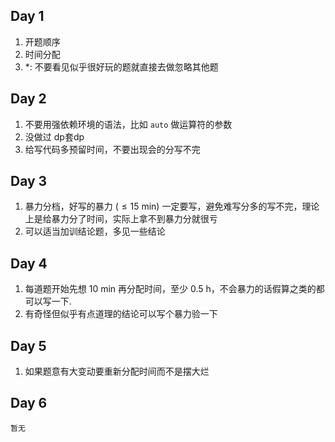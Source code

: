 ## Day 1
1. 开题顺序
2. 时间分配
3. *: 不要看见似乎很好玩的题就直接去做忽略其他题

## Day 2
1. 不要用强依赖环境的语法，比如 `auto` 做运算符的参数
2. 没做过 dp套dp
3. 给写代码多预留时间，不要出现会的分写不完

## Day 3
1. 暴力分档，好写的暴力 ($\le 15$ min) 一定要写，避免难写分多的写不完，理论上是给暴力分了时间，实际上拿不到暴力分就很亏
2. 可以适当加训结论题，多见一些结论

## Day 4
1. 每道题开始先想 $10$ min 再分配时间，至少 $0.5$ h，不会暴力的话假算之类的都可以写一下.
2. 有奇怪但似乎有点道理的结论可以写个暴力验一下

## Day 5
1. 如果题意有大变动要重新分配时间而不是摆大烂

## Day 6
	暂无

